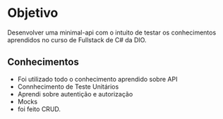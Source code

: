 # Objetivo 
Desenvolver uma minimal-api com o intuito de testar os conhecimentos aprendidos no curso de Fullstack de C# da DIO. 

## Conhecimentos 
- Foi utilizado todo o conhecimento aprendido sobre API
- Connhecimento de Teste Unitários
- Aprendi sobre autentição e autorização
- Mocks
- foi feito CRUD. 
